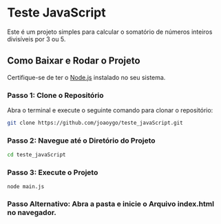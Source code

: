 # Teste JavaScript

Este é um projeto simples para calcular o somatório de números inteiros divisíveis por 3 ou 5.

## Como Baixar e Rodar o Projeto

Certifique-se de ter o [Node.js](https://nodejs.org/) instalado no seu sistema.

### Passo 1: Clone o Repositório

Abra o terminal e execute o seguinte comando para clonar o repositório:

```bash
git clone https://github.com/joaoygo/teste_javaScript.git
```

### Passo 2: Navegue até o Diretório do Projeto
```bash
cd teste_javaScript
```

### Passo 3: Execute o Projeto
```
node main.js
```

### Passo Alternativo: Abra a pasta e inicie o Arquivo index.html no navegador.
